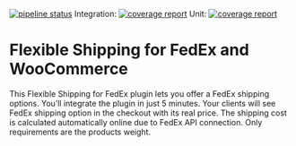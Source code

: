 [![pipeline status](https://gitlab.com/wpdesk/flexible-shipping-fedex/badges/master/pipeline.svg)](https://gitlab.com/wpdesk/flexible-shipping-fedex/pipelines) 
Integration: [![coverage report](https://gitlab.com/wpdesk/flexible-shipping-fedex/badges/master/coverage.svg?job=integration+test+lastest+coverage)](https://gitlab.com/wpdesk/flexible-shipping/commits/master)
Unit: [![coverage report](https://gitlab.com/wpdesk/flexible-shipping-fedex/badges/master/coverage.svg?job=unit+test+lastest+coverage)](https://gitlab.com/wpdesk/flexible-shipping/commits/master)

Flexible Shipping for FedEx and WooCommerce
===================================================

This Flexible Shipping for FedEx plugin lets you offer a FedEx shipping options. You’ll integrate the plugin in just 5 minutes. Your clients will see FedEx shipping option in the checkout with its real price. The shipping cost is calculated automatically online due to FedEx API connection.  Only requirements are the products weight.
